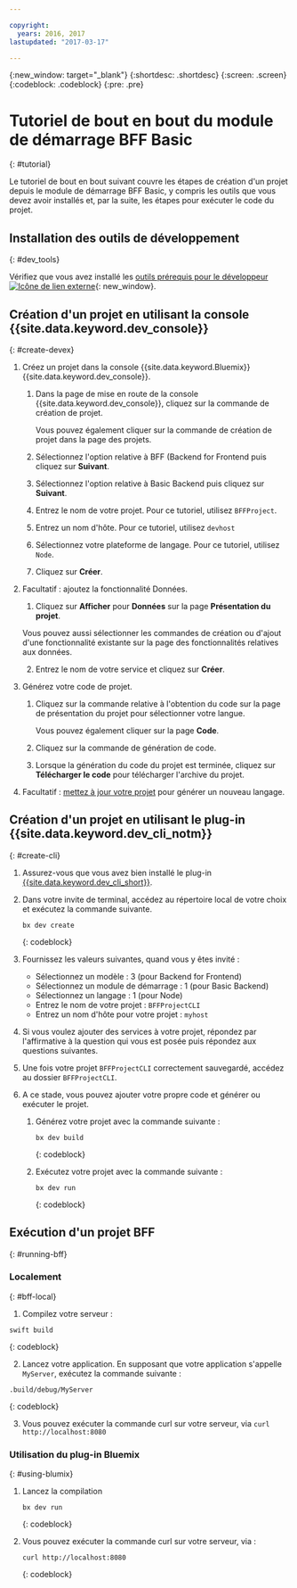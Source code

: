 ```yaml
---

copyright:
  years: 2016, 2017
lastupdated: "2017-03-17"

---
```

{:new_window: target="_blank"}
{:shortdesc: .shortdesc}
{:screen: .screen}
{:codeblock: .codeblock}
{:pre: .pre}

# Tutoriel de bout en bout du module de démarrage BFF Basic
{: #tutorial}

Le tutoriel de bout en bout suivant couvre les étapes de création d'un projet depuis le module de démarrage BFF Basic, y compris les outils que vous devez avoir installés et, par la suite, les étapes pour exécuter le code du projet.

## Installation des outils de développement
{: #dev_tools}

Vérifiez que vous avez installé les [outils prérequis pour le développeur![Icône de lien externe](../icons/launch-glyph.svg "Icône de lien externe")](get_code.html#prereq-dev-tools){: new_window}.


## Création d'un projet en utilisant la console {{site.data.keyword.dev_console}}
{: #create-devex}

1. Créez un projet dans la console {{site.data.keyword.Bluemix}} {{site.data.keyword.dev_console}}.

	1. Dans la page de mise en route de la console {{site.data.keyword.dev_console}}, cliquez sur la commande de création de projet.

		Vous pouvez également cliquer sur la commande de création de projet dans la page des projets.

	2. Sélectionnez l'option relative à BFF (Backend for Frontend puis cliquez sur **Suivant**.

	3. Sélectionnez l'option relative à Basic Backend puis cliquez sur **Suivant**.

	4. Entrez le nom de votre projet. Pour ce tutoriel, utilisez `BFFProject`.   

	5. Entrez un nom d'hôte. Pour ce tutoriel, utilisez `devhost` 

	6. Sélectionnez votre plateforme de langage. Pour ce tutoriel, utilisez `Node`.
   
	7. Cliquez sur **Créer**.

2. Facultatif : ajoutez la fonctionnalité Données.

	1. Cliquez sur **Afficher** pour **Données** sur la page **Présentation du projet**.

      Vous pouvez aussi sélectionner les commandes de création ou d'ajout d'une fonctionnalité existante sur la page des fonctionnalités relatives aux données.

   2. Entrez le nom de votre service et cliquez sur
**Créer**.


3. Générez votre code de projet.

	1. Cliquez sur  la commande relative à l'obtention du code sur la page de présentation du projet pour sélectionner votre langue.
   
		Vous pouvez également cliquer sur la page **Code**.
      
	2. Cliquez sur la commande de génération de code.
   
	3. Lorsque la génération du code du projet est terminée, cliquez sur **Télécharger le code** pour télécharger l'archive du projet.

4. Facultatif : [mettez à jour votre projet](project_overview_page.html#update_language) pour générer un nouveau langage.


## Création d'un projet en utilisant le plug-in {{site.data.keyword.dev_cli_notm}}
{: #create-cli}

1. Assurez-vous que vous avez bien installé le plug-in [{{site.data.keyword.dev_cli_short}}](dev_cli.html).

2. Dans votre invite de terminal, accédez au répertoire local de votre choix et exécutez la commande suivante.
  
	```
	bx dev create
	```
	{: codeblock}
	
3. Fournissez les valeurs suivantes, quand vous y êtes invité :

	* Sélectionnez un modèle : 3 (pour Backend for Frontend)
	* Sélectionnez un module de démarrage : 1 (pour Basic Backend)
	* Sélectionnez un langage : 1 (pour Node)
	* Entrez le nom de votre projet : `BFFProjectCLI`
	* Entrez un nom d'hôte pour votre projet : `myhost`

4. Si vous voulez ajouter des services à votre projet, répondez par l'affirmative à la question qui vous est posée puis répondez aux questions suivantes.

5. Une fois votre projet `BFFProjectCLI` correctement sauvegardé, accédez au dossier `BFFProjectCLI`.

6. A ce stade, vous pouvez ajouter votre propre code et générer ou exécuter le projet.
 
	1. Générez votre projet avec la commande suivante :
   
		```
		bx dev build
		```     
		{: codeblock}
  
	2. Exécutez votre projet avec la commande suivante :

 		```
		bx dev run
		```
		{: codeblock}


## Exécution d'un projet BFF
{: #running-bff}

### Localement
{: #bff-local}

1. Compilez votre serveur :

  ```
  swift build
  ```
  {: codeblock}

2. Lancez votre application. En supposant que votre application s'appelle `MyServer`, exécutez la commande suivante :

  ```
  .build/debug/MyServer
  ```
  {: codeblock}

3. Vous pouvez exécuter la commande curl sur votre serveur, via `curl http://localhost:8080`


### Utilisation du plug-in Bluemix
{: #using-blumix}

1. Lancez la compilation

	```
	bx dev run
	```
	{: codeblock}

2. Vous pouvez exécuter la commande curl sur votre serveur, via : 
  
	```
	curl http://localhost:8080
	```
	{: codeblock}
